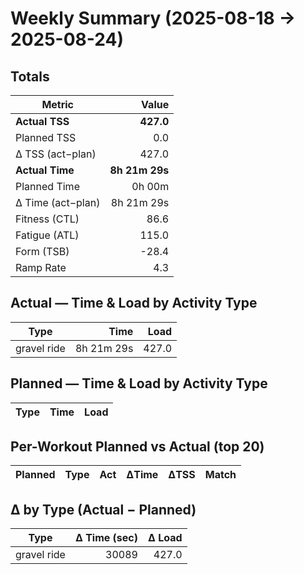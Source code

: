 # Weekly Summary (2025-08-18 → 2025-08-24)

## Totals

| Metric | Value |
|---|---:|
| **Actual TSS** | **427.0** |
| Planned TSS | 0.0 |
| Δ TSS (act−plan) | 427.0 |
| **Actual Time** | **8h 21m 29s** |
| Planned Time | 0h 00m |
| Δ Time (act−plan) | 8h 21m 29s |
| Fitness (CTL) | 86.6 |
| Fatigue (ATL) | 115.0 |
| Form (TSB) | -28.4 |
| Ramp Rate | 4.3 |

## Actual — Time & Load by Activity Type

| Type | Time | Load |
|---|---:|---:|
| gravel ride | 8h 21m 29s | 427.0 |

## Planned — Time & Load by Activity Type

| Type | Time | Load |
|---|---:|---:|

## Per-Workout Planned vs Actual (top 20)

| Planned | Type | Act | ΔTime | ΔTSS | Match |
|---|---|---|---:|---:|---|

## Δ by Type (Actual − Planned)

| Type | Δ Time (sec) | Δ Load |
|---|---:|---:|
| gravel ride | 30089 | 427.0 |
